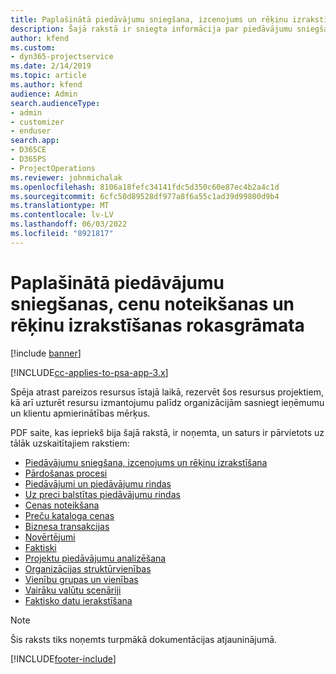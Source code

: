 ```yaml
---
title: Paplašinātā piedāvājumu sniegšana, izcenojums un rēķinu izrakstīšana
description: Šajā rakstā ir sniegta informācija par piedāvājumu sniegšanu, rēķinu izrakstīšanu un izcenojumu programmā Project Service Automation.
author: kfend
ms.custom:
- dyn365-projectservice
ms.date: 2/14/2019
ms.topic: article
ms.author: kfend
audience: Admin
search.audienceType:
- admin
- customizer
- enduser
search.app:
- D365CE
- D365PS
- ProjectOperations
ms.reviewer: johnmichalak
ms.openlocfilehash: 8106a18fefc34141fdc5d350c60e87ec4b2a4c1d
ms.sourcegitcommit: 6cfc50d89528df977a8f6a55c1ad39d99800d9b4
ms.translationtype: MT
ms.contentlocale: lv-LV
ms.lasthandoff: 06/03/2022
ms.locfileid: "8921817"
---
```

# <a name="advanced-quoting-pricing-and-billing-guide"></a>Paplašinātā piedāvājumu sniegšanas, cenu noteikšanas un rēķinu izrakstīšanas rokasgrāmata

[!include [banner](../../includes/psa-now-project-operations.md)]

[!INCLUDE[cc-applies-to-psa-app-3.x](../../includes/cc-applies-to-psa-app-3x.md)]

Spēja atrast pareizos resursus īstajā laikā, rezervēt šos resursus projektiem, kā arī uzturēt resursu izmantojumu palīdz organizācijām sasniegt ieņēmumu un klientu apmierinātības mērķus. 

PDF saite, kas iepriekš bija šajā rakstā, ir noņemta, un saturs ir pārvietots uz tālāk uzskaitītajiem rakstiem:

- [Piedāvājumu sniegšana, izcenojums un rēķinu izrakstīšana](../quote-bill-price.md)
- [Pārdošanas procesi](../basic-sales-process.md)
- [Piedāvājumi un piedāvājumu rindas](../basic-quote-lines.md)
- [Uz preci balstītas piedāvājumu rindas](../product-based-quote-lines.md)
- [Cenas noteikšana](../basic-pricing.md)
- [Preču kataloga cenas](../product-catalog-pricing.md)
- [Biznesa transakcijas](../basic-business-transactions.md)
- [Novērtējumi](../estimates.md)
- [Faktiski](../actuals.md)
- [Projektu piedāvājumu analizēšana](../basic-analyzing-quotes.md)
- [Organizācijas struktūrvienības](../advanced-organizational.md)
- [Vienību grupas un vienības](../advanced-units.md)
- [Vairāku valūtu scenāriji](../advanced-currency.md)
- [Faktisko datu ierakstīšana](../advanced-actuals.md)

> [!NOTE]
> Šis raksts tiks noņemts turpmākā dokumentācijas atjauninājumā. 


[!INCLUDE[footer-include](../../includes/footer-banner.md)]
